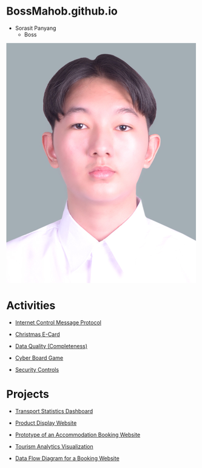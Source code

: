 # BossMahob.github.io
- Sorasit Panyang
  - Boss

![UserImage](images/NisitProfile.jpg)

# Activities
- [Internet Control Message Protocol](icmp)

- [Christmas E-Card](christmas_card.md)

- [Data Quality (Completeness)](completeness.md)
  
- [Cyber Board Game](cyberboardgame.md)

- [Security Controls](security-control.md)

# Projects
- [Transport Statistics Dashboard](https://public.tableau.com/app/profile/sorasit.panyang/viz/TransportStatisticsDashboard/Dashboard#1)

- [Product Display Website](https://my-demo-nextjs.vercel.app/products)

- [Prototype of an Accommodation Booking Website](https://www.figma.com/proto/NRoMOgLZe0FjwJajWnJpXr/FIgma-SA-Final?node-id=31-144&node-type=canvas&t=XIKLOnse95et1rMq-1&scaling=min-zoom&content-scaling=fixed&page-id=0%3A1&starting-point-node-id=31%3A144&show-proto-sidebar=1)

- [Tourism Analytics Visualization](https://drive.google.com/drive/folders/1mHIBJC0bGpmz2Ur5X5HvQo3DlzW6D4-y?usp=sharing)

- [Data Flow Diagram for a Booking Website](https://drive.google.com/drive/folders/1oB9_2EZZwhNb7-bkAkAFAjJiJzER-qOA?usp=sharing)
